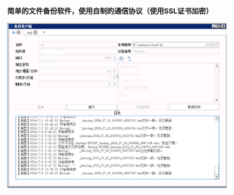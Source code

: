 <H3>简单的文件备份软件，使用自制的通信协议（使用SSL证书加密）</H3>
<img src="https://github.com/kayosee/FileSync/blob/master/FileSyncClientUI/sample.png"/>
